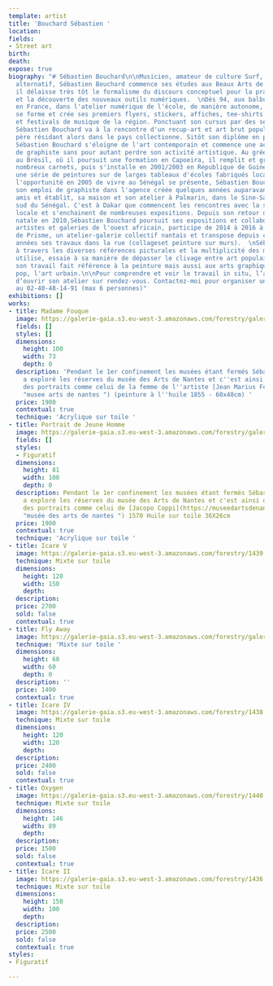 ```yaml
---
template: artist
title: 'Bouchard Sébastien '
location: 
fields:
- Street art
birth: 
death: 
expose: true
biography: "# Sébastien Bouchard\n\nMusicien, amateur de culture Surf, Skate et rock
  alternatif, Sébastien Bouchard commence ses études aux Beaux Arts de Nantes, où
  il délaisse très tôt le formalisme du discours conceptuel pour la pratique du graphisme
  et la découverte des nouveaux outils numériques.  \nDès 94, aux balbutiements d'internet
  en France, dans l'atelier numérique de l'école, de manière autonome, Sébastien Bouchard
  se forme et crée ses premiers flyers, stickers, affiches, tee-shirts pour des groupes
  et festivals de musique de la région. Ponctuant son cursus par des séjours au Sénégal,
  Sébastien Bouchard va à la rencontre d'un recup-art et art brut populaire que son
  père résidant alors dans le pays collectionne. Sitôt son diplôme en poche, en 1996,
  Sébastien Bouchard s'éloigne de l'art contemporain et commence une activité professionnelle
  de graphiste sans pour autant perdre son activité artistique. Au grée des séjours
  au Brésil, où il poursuit une formation en Capoeira, il remplit et griffonne de
  nombreux carnets, puis s'installe en 2001/2003 en République de Guinée, et entreprend
  une série de peintures sur de larges tableaux d'écoles fabriqués localement. Quand
  l'opportunité en 2005 de vivre au Sénégal se présente, Sébastien Bouchard abandonne
  son emploi de graphiste dans l'agence créée quelques années auparavant avec des
  amis et établit, sa maison et son atelier à Palmarin, dans le Sine-Saloum, région
  sud du Sénégal. C'est à Dakar que commencent les rencontres avec la scène artistique
  locale et s'enchainent de nombreuses expositions. Depuis son retour dans sa ville
  natale en 2010,Sébastien Bouchard poursuit ses expositions et collaborations avec
  artistes et galeries de l'ouest africain, participe de 2014 à 2016 à la fondation
  de Prisme, un atelier-galerie collectif nantais et transpose depuis ces dernières
  années ses travaux dans la rue (collageset peinture sur murs).  \nSébastien Bouchard
  à travers les diverses références picturales et la multiplicité des médiums qu’il
  utilise, essaie à sa manière de dépasser le clivage entre art populaire et art savant.
  son travail fait référence à la peinture mais aussi aux arts graphiques, à la culture
  pop, l'art urbain.\n\nPour comprendre et voir le travail in situ, l’artiste accepte
  d’ouvrir son atelier sur rendez-vous. Contactez-moi pour organiser une visite privée
  au 02-40-48-14-91 (max 6 personnes)"
exhibitions: []
works:
- title: Madame Fouque
  image: https://galerie-gaia.s3.eu-west-3.amazonaws.com/forestry/galerie-gaia-sebastien-bouchard-madamefouque-100x73.jpg
  fields: []
  styles: []
  dimensions:
    height: 100
    width: 73
    depth: 0
  description: 'Pendant le 1er confinement les musées étant fermés Sébastien Bouchard
    a exploré les réserves du musée des Arts de Nantes et c''est ainsi qu''il a trouvé
    des portraits comme celui de la femme de l''artiste [Jean Marius Fouque](https://museedartsdenantes.nantesmetropole.fr/resultats-navigart.html?jcrRedirectTo=%2Fcms%2Frender%2Flive%2Ffr%2Fsites%2Fmuseedarts%2Fresultats-navigart.html&keywords=fouque
    "musee arts de nantes ") (peinture à l''huile 1855 - 60x48cm) '
  price: 1900
  contextual: true
  technique: 'Acrylique sur toile '
- title: Portrait de Jeune Homme
  image: https://galerie-gaia.s3.eu-west-3.amazonaws.com/forestry/galerie-gaia-sebastien-bouchard-portrait-de-jeune-homme-81x100.jpg
  fields: []
  styles:
  - Figuratif
  dimensions:
    height: 81
    width: 100
    depth: 0
  description: Pendant le 1er confinement les musées étant fermés Sébastien Bouchard
    a exploré les réserves du musée des Arts de Nantes et c'est ainsi qu'il a trouvé
    des portraits comme celui de [Jacopo Coppi](https://museedartsdenantes.nantesmetropole.fr/resultats-navigart.html?jcrRedirectTo=%2Fcms%2Frender%2Flive%2Ffr%2Fsites%2Fmuseedarts%2Fresultats-navigart.html&keywords=coppi
    "musée des arts de nantes ") 1570 Huile sur toile 36X26cm
  price: 1900
  contextual: true
  technique: 'Acrylique sur toile '
- title: Icare V
  image: https://galerie-gaia.s3.eu-west-3.amazonaws.com/forestry/1439.jpg
  technique: Mixte sur toile
  dimensions:
    height: 120
    width: 150
    depth: 
  description: 
  price: 2700
  sold: false
  contextual: true
- title: Fly Away
  image: https://galerie-gaia.s3.eu-west-3.amazonaws.com/forestry/galeriegaia-sebastienbouchard-flyaway60x60cm-2019.jpeg
  technique: 'Mixte sur toile '
  dimensions:
    height: 60
    width: 60
    depth: 0
  description: ''
  price: 1400
  contextual: true
- title: Icare IV
  image: https://galerie-gaia.s3.eu-west-3.amazonaws.com/forestry/1438.jpg
  technique: Mixte sur toile
  dimensions:
    height: 120
    width: 120
    depth: 
  description: 
  price: 2400
  sold: false
  contextual: true
- title: Oxygen
  image: https://galerie-gaia.s3.eu-west-3.amazonaws.com/forestry/1440.jpg
  technique: Mixte sur toile
  dimensions:
    height: 146
    width: 89
    depth: 
  description: 
  price: 1500
  sold: false
  contextual: true
- title: Icare II
  image: https://galerie-gaia.s3.eu-west-3.amazonaws.com/forestry/1436.jpg
  technique: Mixte sur toile
  dimensions:
    height: 150
    width: 100
    depth: 
  description: 
  price: 2500
  sold: false
  contextual: true
styles:
- Figuratif

---
```

